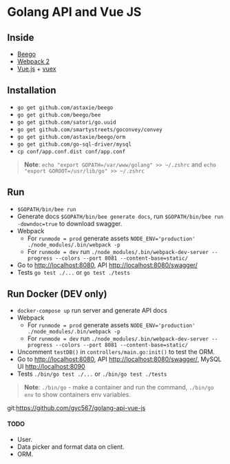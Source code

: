 Golang API and Vue JS
=====================

## Inside
* [Beego](https://beego.me/)
* [Webpack 2](https://webpack.js.org/)
* [Vue.js](https://vuejs.org) + [vuex](https://vuex.vuejs.org/en/)

## Installation
* `go get github.com/astaxie/beego`
* `go get github.com/beego/bee`
* `go get github.com/satori/go.uuid`
* `go get github.com/smartystreets/goconvey/convey`
* `go get github.com/astaxie/beego/orm`
* `go get github.com/go-sql-driver/mysql`
* `cp conf/app.conf.dist conf/app.conf`

> **Note**: `echo "export GOPATH=/var/www/golang" >> ~/.zshrc` and `echo "export GOROOT=/usr/lib/go" >> ~/.zshrc`

## Run
* `$GOPATH/bin/bee run`
* Generate docs `$GOPATH/bin/bee generate docs`, run `$GOPATH/bin/bee run -downdoc=true` to download swagger.
* Webpack
  * For `runmode = prod` generate assets `NODE_ENV='production' ./node_modules/.bin/webpack -p`
  * For `runmode = dev` run `./node_modules/.bin/webpack-dev-server --progress --colors --port 8081 --content-base=static/`
* Go to [http://localhost:8080](http://localhost:8080), API [http://localhost:8080/swagger/](http://localhost:8080/swagger/)
* Tests `go test ./...` or `go test ./tests`

## Run Docker (DEV only)
* `docker-compose up` run server and generate API docs
* Webpack
  * For `runmode = prod` generate assets `NODE_ENV='production' ./node_modules/.bin/webpack -p`
  * For `runmode = dev` run `./node_modules/.bin/webpack-dev-server --progress --colors --port 8081 --content-base=static/`
* Uncomment `testDB()` in `controllers/main.go:init()` to test the ORM.
* Go to [http://localhost:8080](http://localhost:8080), API [http://localhost:8080/swagger/](http://localhost:8080/swagger/), MySQL UI [http://localhost:8090](http://localhost:8090)
* Tests `./bin/go test ./...` or `./bin/go test ./tests`

> **Note**: `./bin/go` - make a container and run the command, `./bin/go env` to show containers env variables.


git:https://github.com/gyc567/golang-api-vue-js
#### TODO
* User.
* Data picker and format data on client.
* ORM.
